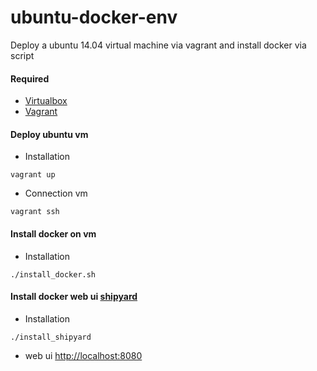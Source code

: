 # ubuntu-docker-env
Deploy a ubuntu 14.04 virtual machine via vagrant and install docker via script

#### Required
- [Virtualbox](https://www.virtualbox.org/)
- [Vagrant](https://www.vagrantup.com/)

#### Deploy ubuntu vm
- Installation

`
vagrant up
`

- Connection vm

`
vagrant ssh
`

#### Install docker on vm
- Installation

`
./install_docker.sh
`

#### Install docker web ui [shipyard](https://github.com/shipyard/shipyard)
- Installation

`
./install_shipyard
`

- web ui [http://localhost:8080](http://localhost:8080)
